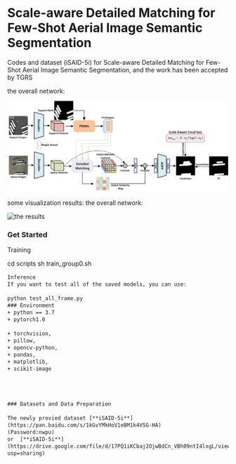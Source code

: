 # Scale-aware Detailed Matching for Few-Shot Aerial Image Semantic Segmentation
Codes and dataset (iSAID-5i) for Scale-aware Detailed Matching for Few-Shot Aerial Image Semantic Segmentation, and the work has been accepted by TGRS


the overall network:
<p align="left">
<img src="img/remote_sensing1.png" alt="the overall network" width="700px">
</p>
some visualization results:
the overall network:
<p align="left">
<img src="img/remote_sensing_result.png" alt="the results" width="800px">
</p>

### Get Started
Training

cd scripts
sh train_group0.sh
```
Inference
If you want to test all of the saved models, you can use:

python test_all_frame.py
### Environment
+ python == 3.7
+ pytorch1.0

+ torchvision,
+ pillow,
+ opencv-python,
+ pandas,
+ matplotlib,
+ scikit-image




### Datasets and Data Preparation

The newly provied dataset [**iSAID-5i**](https://pan.baidu.com/s/1kGvYMkHoV1eBM1k4VSG-HA)        
(Password:nwpu)
or  [**iSAID-5i**](https://drive.google.com/file/d/17PQ1iKCbaj2OjwBdCn_VBh09ntI4lxgL/view?usp=sharing)

